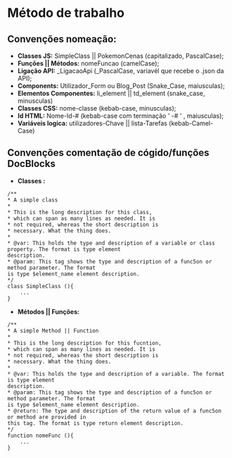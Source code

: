 # Método de trabalho

## Convenções nomeação:

- **Classes JS:**  SimpleClass || PokemonCenas (capitalizado, PascalCase);
- **Funções || Métodos:** nomeFuncao (camelCase);
- **Ligação API:** _LigacaoApi (_PascalCase, variavél que recebe o .json da API);
- **Components:**  Utilizador_Form ou Blog_Post (Snake_Case, maiusculas);
- **Elementos Componentes:** li_element || td_element (snake_case, minusculas)
- **Classes CSS:** nome-classe (kebab-case, minusculas);
- **Id HTML:** Nome-Id-#  (kebab-case com terminação ' -# ' , maiusculas);
- **Variáveis logica:** utilizadores-Chave || lista-Tarefas (kebab-Camel-Case)

## Convenções comentação de cógido/funções DocBlocks

- **Classes :**

``` JS
/**
* A simple class
*
* This is the long description for this class,
* which can span as many lines as needed. It is
* not required, whereas the short description is
* necessary. What the thing does.
*
* @var: This holds the type and description of a variable or class property. The format is type element
description.
* @param: This tag shows the type and description of a func5on or method parameter. The format
is type $element_name element description.
*/
class SimpleClass (){
    ...
}
```

- **Métodos || Funções:**

``` JS
/**
* A simple Method || Function
*
* This is the long description for this fucntion,
* which can span as many lines as needed. It is
* not required, whereas the short description is
* necessary. What the thing does.
*
* @var: This holds the type and description of a variable. The format is type element
description.
* @param: This tag shows the type and description of a func5on or method parameter. The format
is type $element_name element description.
* @return: The type and description of the return value of a func5on or method are provided in
this tag. The format is type return element description.
*/
function nomeFunc (){
    ...
}
```
